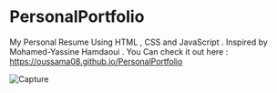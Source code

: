 # PersonalPortfolio
My Personal Resume Using HTML , CSS and JavaScript . Inspired by Mohamed-Yassine Hamdaoui .
You Can check it out here : https://oussama08.github.io/PersonalPortfolio

![Capture](https://user-images.githubusercontent.com/44874674/65080722-da778380-d999-11e9-818a-73f5cb9cb243.JPG)


